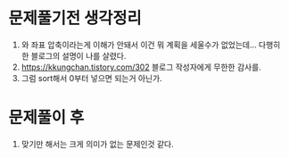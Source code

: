 # 문제풀기전 생각정리

1. 와 좌표 압축이라는게 이해가 안돼서 이건 뭐 계획을 세울수가 없었는데... 다행히 한 블로그의 설명이 나를 살렸다.
2. https://kkungchan.tistory.com/302 블로그 작성자에게 무한한 감사를.
3. 그럼 sort해서 0부터 넣으면 되는거 아닌가.

# 문제풀이 후

1. 맞기만 해서는 크게 의미가 없는 문제인것 같다.
